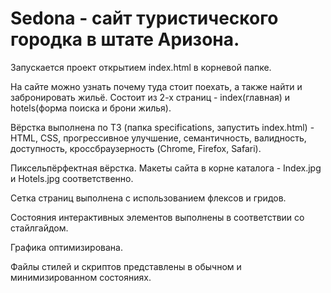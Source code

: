 # Sedona - сайт туристического городка в штате Аризона.
Запускается проект открытием index.html в корневой папке.

На сайте можно узнать почему туда стоит поехать, а также найти и забронировать жильё. Состоит из 2-х страниц - index(главная) и hotels(форма поиска и брони жилья).

Вёрстка выполнена по ТЗ (папка specifications, запустить index.html) - HTML, CSS, прогрессивное улучшение, семантичность, валидность, доступность, кроссбраузерность (Chrome, Firefox, Safari).

Пиксельпёрфектная вёрстка. Макеты сайта в корне каталога - Index.jpg и Hotels.jpg соответственно.

Сетка страниц выполнена с использованием флексов и гридов.

Состояния интерактивных элементов выполнены в соответствии со стайлгайдом.

Графика оптимизирована.

Файлы стилей и скриптов представлены в обычном и минимизированном состояниях.
